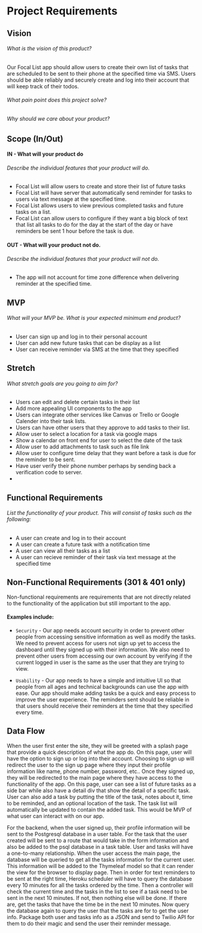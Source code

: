 # Project Requirements

## Vision

###### What is the vision of this product?

Our Focal List app should allow users to create their own list of tasks that are scheduled to be sent to their phone at the specified time via SMS. Users should be able reliably and securely create and log into their account that will keep track of their todos. 

###### What pain point does this project solve?



###### Why should we care about your product?



## Scope (In/Out)
#### IN - What will your product do
###### Describe the individual features that your product will do.

- Focal List will allow users to create and store their list of future tasks
- Focal List will have server that automatically send reminder for tasks to users via text message at the specified time. 
- Focal List allows users to view previous completed tasks and future tasks on a list. 
- Focal List can allow users to configure if they want a big block of text that list all tasks to do for the day at the start of the day or have reminders be sent 1 hour before the task is due.  


#### OUT - What will your product not do.
###### Describe the individual features that your product will not do.

 - The app will not account for time zone difference when delivering reminder at the specified time.


## MVP
###### What will your MVP be. What is your expected minimum end product?

 - User can sign up and log in to their personal account 
 - User can add new future tasks that can be display as a list 
 - User can receive reminder via SMS at the time that they specified

## Stretch
###### What stretch goals are you going to aim for?

- Users can edit and delete certain tasks in their list
- Add more appealing UI components to the app
- Users can integrate other services like Canvas or Trello or Google Calender into their task lists. 
- Users can have other users that they approve to add tasks to their list. 
- Allow user to select a location for a task via google maps
- Show a calendar on front end for user to select the date of the task
- Allow user to add attachments to task such as file link
- Allow user to configure time delay that they want before a task is due for the reminder to be sent. 
- Have user verify their phone number perhaps by sending back a verification code to server. 
- 

## Functional Requirements
###### List the functionality of your product. This will consist of tasks such as the following:

- A user can create and log in to their account
- A user can create a future task with a notification time
- A user can view all their tasks as a list
- A user can recieve reminder of their task via text message at the specified time

## Non-Functional Requirements (301 & 401 only)
Non-functional requirements are requirements that are not directly related to the functionality of the application but still important to the app.

#### Examples include:

- `Security` - Our app needs account security in order to prevent other people from accessing sensitive information as well as modify the tasks. We need to prevent access for users not sign up yet to access the dashboard until they signed up with their information. We also need to prevent other users from accessing our own account by verifying if the current logged in user is the same as the user that they are trying to view.

- `Usability` - Our app needs to have a simple and intuitive UI so that people from all ages and technical backgrounds can use the app with ease. Our app should make adding tasks be a quick and easy process to improve the user experience. The reminders sent should be reliable in that users should receive their reminders at the time that they specified every time.  

## Data Flow

When the user first enter the site, they will be greeted with a splash page that provide a quick description of what the app do. On this page, user will have the option to sign up or log into their account. Choosing to sign up will redirect the user to the sign up page where they input their profile information like name, phone number, password, etc.. Once they signed up, they will be redirected to the main page where they have access to the functionality of the app. On this page, user can see a list of future tasks as a side bar while also have a detail div that show the detail of a specific task. User can also add a task by putting the title of the task, notes about it, time to be reminded, and an optional location of the task. The task list will automatically be updated to contain the added task. This would be MVP of what user can interact with on our app.

For the backend, when the user signed up, their profile information will be sent to the Postgresql database in a user table. For the task that the user created will be sent to a route that would take in the form information and also be added to the psql database in a task table. User and tasks will have a one-to-many relationship. When the user access the main page, the database will be queried to get all the tasks information for the current user. This information will be added to the Thymeleaf model so that it can render the view for the browser to display page. Then in order for text reminders to be sent at the right time, Heroku scheduler will have to query the database every 10 minutes for all the tasks ordered by the time. Then a controller will check the current time and the tasks in the list to see if a task need to be sent in the next 10 minutes. If not, then nothing else will be done. If there are, get the tasks that have the time be in the next 10 minutes. Now query the database again to query the user that the tasks are for to get the user info. Package both user and tasks info as a JSON and send to Twilio API for them to do their magic and send the user their reminder message.  

